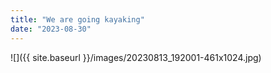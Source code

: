 ```yaml
---
title: "We are going kayaking"
date: "2023-08-30"
---
```


![]({{ site.baseurl }}/images/20230813_192001-461x1024.jpg)
